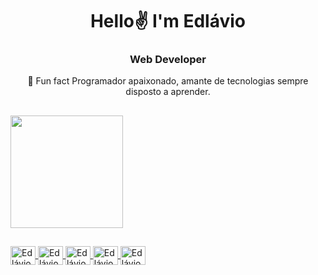 <h1 align="center">Hello✌ I'm Edlávio</h1> 
<h3 align="center">Web Developer</h3> 

<p align="center">🚀️ Fun fact Programador apaixonado, amante de tecnologias sempre disposto a aprender.</p>

##

<div>
  <a href="https://github.com/rafaballerini">
  <img height="180em" src="https://github-readme-stats.vercel.app/api/top-langs/?username=Edlavio&layout=compact&langs_count=7&theme=dark"/>
</div> 
  
##
<img align="center" alt="Edlávio-HTML" height="30" width="40" src="https://user-images.githubusercontent.com/79201879/157155864-d686809b-8b19-4910-b0c0-c33f179281a0.svg" />
<img align="center" alt="Edlávio-CSS" height="30" width="40" src="https://user-images.githubusercontent.com/79201879/157156554-b84394a7-fae8-4993-b955-58525c5ae63d.svg" />
<img align="center" alt="Edlávio-JavaScript" height="30" width="40" src="https://user-images.githubusercontent.com/79201879/157156009-9aa4877d-5948-429d-8158-873608d6cfbb.svg" />
<img align="center" alt="Edlávio-Git" height="30" width="40" src="https://user-images.githubusercontent.com/79201879/157155522-14f91dde-958d-45e4-b11f-d084fa67a653.svg" />
<img align="center" alt="Edlávio-Linux" height="30" width="40" src="https://user-images.githubusercontent.com/79201879/157156832-56117362-8cfb-482a-9633-7c7ae885a5c6.svg" />

